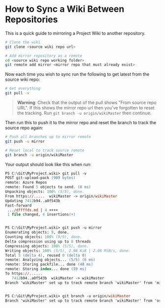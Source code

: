 # How to Sync a Wiki Between Repositories

This is a quick guide to mirroring a Project Wiki to another repository.

```bash
# Clone the wiki
git clone <source wiki repo url>

# Add mirror repository as a remote
cd <source wiki repo working folder>
git remote add mirror <mirror repo that must already exist>
```

Now each time you wish to sync run the following to get latest from the source wiki repo:

```bash
# Get everything
git pull -v
```

> **Warning**: Check that the output of the pull shows "From source repo URL". If this shows the mirror repo url then you've forgotten to reset the tracking. Run `git branch -u origin/wikiMaster` then continue.

Then run this to push it to the mirror repo and reset the branch to track the source repo again:

```bash
# Push all branches up to mirror remote
git push -u mirror

# Reset local to track source remote
git branch -u origin/wikiMaster

```

Your output should look like this when run:

```ps
PS C:\Git\MyProject.wiki> git pull -v
POST git-upload-pack (909 bytes)
remote: Azure Repos
remote: Found 5 objects to send. (0 ms)
Unpacking objects: 100% (5/5), done.
From https://.....  wikiMaster -> origin/wikiMaster
Updating 7412b94..a0f543b
Fast-forward
 .../dffffds.md | 4 ++++
 1 file changed, 4 insertions(+)


PS C:\Git\MyProject.wiki> git push -u mirror
Enumerating objects: 9, done.
Counting objects: 100% (9/9), done.
Delta compression using up to 8 threads
Compressing objects: 100% (5/5), done.
Writing objects: 100% (5/5), 2.08 KiB | 2.08 MiB/s, done.
Total 5 (delta 4), reused 0 (delta 0)
remote: Analyzing objects... (5/5) (6 ms)
remote: Storing packfile... done (48 ms)
remote: Storing index... done (59 ms)
To https://......
   7412b94..a0f543b  wikiMaster -> wikiMaster
Branch 'wikiMaster' set up to track remote branch 'wikiMaster' from 'mirror'.


PS C:\Git\MyProject.wiki> git branch -u origin/wikiMaster
Branch 'wikiMaster' set up to track remote branch 'wikiMaster' from 'origin'.
```
